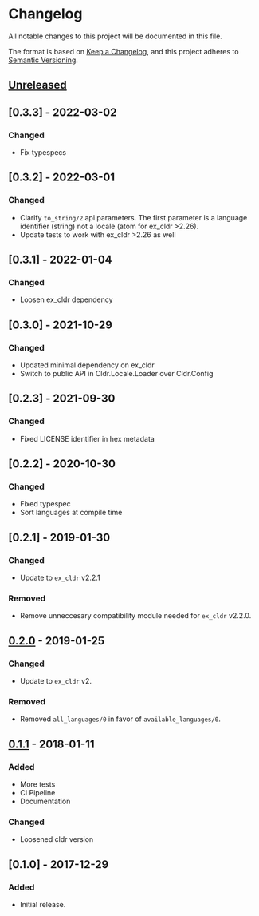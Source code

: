 # Changelog
All notable changes to this project will be documented in this file.

The format is based on [Keep a Changelog](https://keepachangelog.com/en/1.0.0/),
and this project adheres to [Semantic Versioning](https://semver.org/spec/v2.0.0.html).

## [Unreleased]

## [0.3.3] - 2022-03-02
### Changed
- Fix typespecs

## [0.3.2] - 2022-03-01
### Changed
- Clarify `to_string/2` api parameters. The first parameter is a language identifier (string) not a locale (atom for ex_cldr >2.26).
- Update tests to work with ex_cldr >2.26 as well

## [0.3.1] - 2022-01-04
### Changed
- Loosen ex_cldr dependency

## [0.3.0] - 2021-10-29
### Changed
- Updated minimal dependency on ex_cldr
- Switch to public API in Cldr.Locale.Loader over Cldr.Config

## [0.2.3] - 2021-09-30
### Changed
- Fixed LICENSE identifier in hex metadata
  
## [0.2.2] - 2020-10-30
### Changed
- Fixed typespec
- Sort languages at compile time

## [0.2.1] - 2019-01-30
### Changed
- Update to `ex_cldr` v2.2.1

### Removed
- Remove unneccesary compatibility module needed for `ex_cldr` v2.2.0.

## [0.2.0] - 2019-01-25
### Changed
- Update to `ex_cldr` v2.

### Removed
- Removed `all_languages/0` in favor of `available_languages/0`.

## [0.1.1] - 2018-01-11
### Added
- More tests
- CI Pipeline
- Documentation

### Changed
- Loosened cldr version

## [0.1.0] - 2017-12-29
### Added
- Initial release.


[Unreleased]: https://github.com/lostkobrakai/cldr_languages/compare/0.2.0...HEAD
[0.2.0]: https://github.com/lostkobrakai/cldr_languages/compare/v0.1.1...v0.2.0
[0.1.1]: https://github.com/lostkobrakai/cldr_languages/compare/v0.1.0...v0.1.1